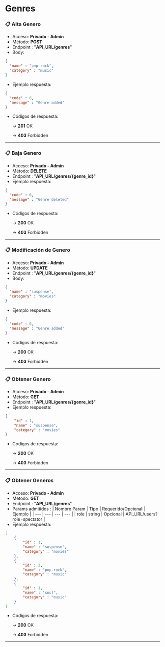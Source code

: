 # Genres

### 📋 Alta Genero

- Acceso: **Privado - Admin**
- Método: **POST**
- Endpoint : "**API_URL/genres**"
- Body:

```json
{
  "name" : "pop-rock",
  "category" : "music"
}
```

- Ejemplo respuesta:

```json
{
  "code" : 0,
  "message" : "Genre added"
}
```

- Códigos de respuesta:
    
    → **201** OK
    
    → **403** Forbidden

---

### 📋 Baja Genero

- Acceso: **Privado - Admin**
- Método: **DELETE**
- Endpoint : "**API_URL/genres/{genre_id}**"
- Ejemplo respuesta:

```json
{
  "code" : 0,
  "message" : "Genre deleted"
}
```

- Códigos de respuesta:
    
    → **200** OK
    
    → **403** Forbidden

--- 

### 📋 Modificación de Genero

- Acceso: **Privado - Admin**
- Método: **UPDATE**
- Endpoint : "**API_URL/genres/{genre_id}**"
- Body:

```json
{
  "name" : "suspense",
  "category" : "movies"
}
```

- Ejemplo respuesta:

```json
{
  "code" : 0,
  "message" : "Genre added"
}
```

- Códigos de respuesta:
    
    → **200** OK
    
    → **403** Forbidden

---

### 📋 Obtener Genero

- Acceso: **Privado - Admin**
- Método: **GET**
- Endpoint : "**API_URL/genres/{genre_id}**"
- Ejemplo respuesta:

```json
{
	"id" : 1,
  	"name" : "suspense",
  	"category" : "movies"
}
```

- Códigos de respuesta:
    
    → **200** OK
    
    → **403** Forbidden

--- 

### 📋 Obtener Generos

- Acceso: **Privado - Admin**
- Método: **GET**
- Endpoint : "**API_URL/genres**"
- Params admitidos : 
	| Nombre Param | Tipo | Requerido/Opcional | Ejemplo |
	| --- | --- | --- | --- |
	| role | string | Opcional | API_URL/users?role=spectator |
- Ejemplo respuesta:

```json
[
	{
		"id" : 1,
  		"name" : "suspense",
  		"category" : "movies"
	},
	{
		"id" : 2,
  		"name" : "pop-rock",
  		"category" : "music"
	},
	{
		"id" : 1,
  		"name" : "soul",
  		"category" : "music"
	}
]
```

- Códigos de respuesta:
    
    → **200** OK
    
    → **403** Forbidden

--- 